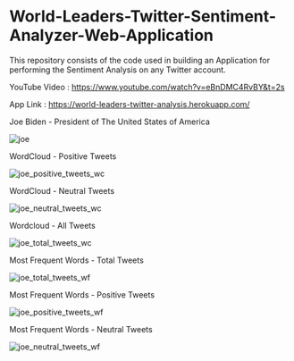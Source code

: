 # World-Leaders-Twitter-Sentiment-Analyzer-Web-Application

This repository consists of the code used in building an Application for performing the Sentiment Analysis on any Twitter account.

YouTube Video : https://www.youtube.com/watch?v=eBnDMC4RvBY&t=2s

App Link : https://world-leaders-twitter-analysis.herokuapp.com/


Joe Biden - President of The United States of America

![joe](https://user-images.githubusercontent.com/59103315/107461230-94d7cf80-6b27-11eb-9aa8-8696f5c520ed.jpg)

WordCloud - Positive Tweets

![joe_positive_tweets_wc](https://user-images.githubusercontent.com/59103315/107460318-e67f5a80-6b25-11eb-80a5-408dd3203d60.png)

WordCloud - Neutral Tweets

![joe_neutral_tweets_wc](https://user-images.githubusercontent.com/59103315/107460347-f4cd7680-6b25-11eb-948d-979cdda14b23.png)

Wordcloud - All Tweets

![joe_total_tweets_wc](https://user-images.githubusercontent.com/59103315/107460388-0d3d9100-6b26-11eb-8775-31d7653ee6b9.png)

Most Frequent Words - Total Tweets

![joe_total_tweets_wf](https://user-images.githubusercontent.com/59103315/107460422-1cbcda00-6b26-11eb-91d9-a9aababe97d3.png)

Most Frequent Words - Positive Tweets

![joe_positive_tweets_wf](https://user-images.githubusercontent.com/59103315/107460717-a40a4d80-6b26-11eb-891a-1e592537ba2d.png)

Most Frequent Words - Neutral Tweets

![joe_neutral_tweets_wf](https://user-images.githubusercontent.com/59103315/107460736-af5d7900-6b26-11eb-98a9-e5e3839e6986.png)
